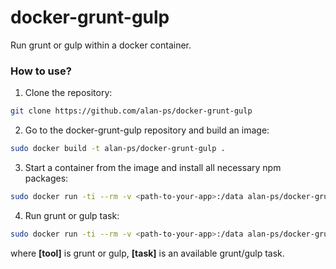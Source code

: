 # docker-grunt-gulp
Run grunt or gulp within a docker container.
### How to use?
1. Clone the repository:
```sh
git clone https://github.com/alan-ps/docker-grunt-gulp
```
2. Go to the docker-grunt-gulp repository and build an image:
```sh
sudo docker build -t alan-ps/docker-grunt-gulp .
```
3. Start a container from the image and install all necessary npm packages:
```sh
sudo docker run -ti --rm -v <path-to-your-app>:/data alan-ps/docker-grunt-gulp npm install
```
4. Run grunt or gulp task:
```sh
sudo docker run -ti --rm -v <path-to-your-app>:/data alan-ps/docker-grunt-gulp [tool] [task]
```
where **[tool]** is grunt or gulp, **[task]** is an available grunt/gulp task.
